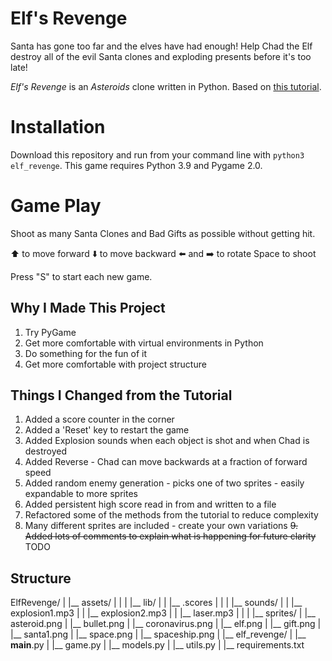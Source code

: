 # Elf's Revenge
Santa has gone too far and the elves have had enough! Help Chad the Elf destroy all of the evil Santa clones and exploding presents before it's too late!

*Elf's Revenge* is an *Asteroids* clone written in Python. Based on [this tutorial](https://realpython.com/asteroids-game-python "Real Python - Build an Asteroids Game with Python").

# Installation
Download this repository and run from your command line with `python3 elf_revenge`. 
This game requires Python 3.9 and Pygame 2.0.

# Game Play
Shoot as many Santa Clones and Bad Gifts as possible without getting hit.

⬆️ to move forward
⬇️ to move backward
⬅️ and ➡️ to rotate
Space to shoot

Press "S" to start each new game.

## Why I Made This Project
1. Try PyGame
2. Get more comfortable with virtual environments in Python
3. Do something for the fun of it
4. Get more comfortable with project structure

## Things I Changed from the Tutorial
1. Added a score counter in the corner
2. Added a 'Reset' key to restart the game
3. Added Explosion sounds when each object is shot and when Chad is destroyed
4. Added Reverse - Chad can move backwards at a fraction of forward speed
5. Added random enemy generation - picks one of two sprites - easily expandable to more sprites
6. Added persistent high score read in from and written to a file
7. Refactored some of the methods from the tutorial to reduce complexity
8. Many different sprites are included - create your own variations
~~9. Added lots of comments to explain what is happening for future clarity~~ TODO

## Structure
ElfRevenge/
|
|__ assets/
|   |
|   |__ lib/
|   |   |__ .scores
|   |
|   |__ sounds/
|   |   |__ explosion1.mp3
|   |   |__ explosion2.mp3
|   |   |__ laser.mp3 
|   |
|   |__ sprites/
|       |__ asteroid.png
|       |__ bullet.png
|       |__ coronavirus.png
|       |__ elf.png
|       |__ gift.png
|       |__ santa1.png
|       |__ space.png
|       |__ spaceship.png
|
|__ elf_revenge/
|   |__ __main__.py
|   |__ game.py
|   |__ models.py
|   |__ utils.py
|
|__ requirements.txt

